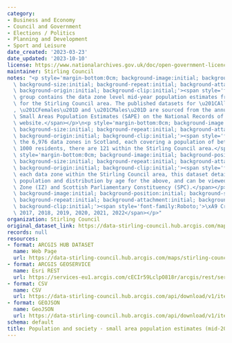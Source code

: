 ```yaml
---
category:
- Business and Economy
- Council and Government
- Elections / Politics
- Planning and Development
- Sport and Leisure
date_created: '2023-03-23'
date_updated: '2023-10-10'
license: https://www.nationalarchives.gov.uk/doc/open-government-licence/version/3/
maintainer: Stirling Council
notes: "<p style='margin-bottom:0cm; background-image:initial; background-position:initial;\
  \ background-size:initial; background-repeat:initial; background-attachment:initial;\
  \ background-origin:initial; background-clip:initial;'><span style='font-family:Roboto;'>This\
  \ group contains the data zone level mid-year population estimates from 2016 onwards\
  \ for the Stirling Council area. The published datasets for \u201CAll Persons\u201D\
  , \u201CFemales\u201D and \u201CMales\u201D are sourced from the annually updated\
  \ Small Areas Population Estimates (SAPE) on the National Records of Scotland (NRS)\
  \ website.</span></p>\n<p style='margin-bottom:0cm; background-image:initial; background-position:initial;\
  \ background-size:initial; background-repeat:initial; background-attachment:initial;\
  \ background-origin:initial; background-clip:initial;'><span style='font-family:Roboto;'>Of\
  \ the 6,976 data zones in Scotland, each covering a population of between 500 and\
  \ 1000 residents, there are 121 within the Stirling Council area.</span></p>\n<p\
  \ style='margin-bottom:0cm; background-image:initial; background-position:initial;\
  \ background-size:initial; background-repeat:initial; background-attachment:initial;\
  \ background-origin:initial; background-clip:initial;'><span style='font-family:Roboto;'>For\
  \ each data zone within the Stirling Council area, this dataset details the total\
  \ population and distribution by age for the above, and can be viewed by Ward, Intermediate\
  \ Zone (IZ) and Scottish Parliamentary Constituency (SPC).</span></p>\n<p style='margin-bottom:0cm;\
  \ background-image:initial; background-position:initial; background-size:initial;\
  \ background-repeat:initial; background-attachment:initial; background-origin:initial;\
  \ background-clip:initial;'><span style='font-family:Roboto;'>\xA9 Crown Copyright\
  \ 2017, 2018, 2019, 2020, 2021, 2022</span></p>"
organization: Stirling Council
original_dataset_link: https://data-stirling-council.hub.arcgis.com/maps/stirling-council::population-and-society-small-area-population-estimates-mid-2021-males
records: null
resources:
- format: ARCGIS HUB DATASET
  name: Web Page
  url: https://data-stirling-council.hub.arcgis.com/maps/stirling-council::population-and-society-small-area-population-estimates-mid-2021-males
- format: ARCGIS GEOSERVICE
  name: Esri REST
  url: https://services-eu1.arcgis.com/cECIr59LclpO818r/arcgis/rest/services/population%20and%20society%20-%20small%20area%20population%20estimates%20(mid-2021%20males)/FeatureServer/0
- format: CSV
  name: CSV
  url: https://data-stirling-council.hub.arcgis.com/api/download/v1/items/4520cd9d26b44a6a802e6b79a64b9e26/csv?layers=0
- format: GEOJSON
  name: GeoJSON
  url: https://data-stirling-council.hub.arcgis.com/api/download/v1/items/4520cd9d26b44a6a802e6b79a64b9e26/geojson?layers=0
schema: default
title: Population and society - small area population estimates (mid-2021 males)
---
```

